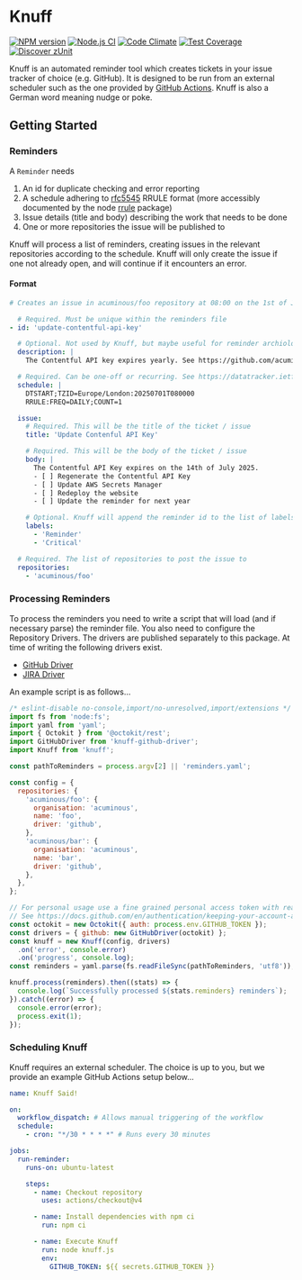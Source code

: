 # Knuff

[![NPM version](https://img.shields.io/npm/v/knuff.svg?style=flat-square)](https://www.npmjs.com/package/knuff)
[![Node.js CI](https://github.com/acuminous/knuff/workflows/Node.js%20CI/badge.svg)](https://github.com/acuminous/knuff/actions?query=workflow%3A%22Node.js+CI%22)
[![Code Climate](https://codeclimate.com/github/acuminous/knuff/badges/gpa.svg)](https://codeclimate.com/github/acuminous/knuff)
[![Test Coverage](https://codeclimate.com/github/acuminous/knuff/badges/coverage.svg)](https://codeclimate.com/github/acuminous/knuff/coverage)
[![Discover zUnit](https://img.shields.io/badge/Discover-zUnit-brightgreen)](https://www.npmjs.com/package/zunit)

Knuff is an automated reminder tool which creates tickets in your issue tracker of choice (e.g. GitHub). It is designed to be run from an external scheduler such as the one provided by [GitHub Actions](https://docs.github.com/en/actions/writing-workflows/choosing-when-your-workflow-runs/events-that-trigger-workflows#schedule). Knuff is also a German word meaning nudge or poke.

## Getting Started

### Reminders
A `Reminder` needs 

1. An id for duplicate checking and error reporting
2. A schedule adhering to [rfc5545](https://datatracker.ietf.org/doc/html/rfc5545) RRULE format (more accessibly documented by the node [rrule](https://www.npmjs.com/package/rrule) package)
3. Issue details (title and body) describing the work that needs to be done
4. One or more repositories the issue will be published to

Knuff will process a list of reminders, creating issues in the relevant repositories according to the schedule. Knuff will only create the issue if one not already open, and will continue if it encounters an error. 

#### Format
```yaml
# Creates an issue in acuminous/foo repository at 08:00 on the 1st of July 2025

  # Required. Must be unique within the reminders file
- id: 'update-contentful-api-key'

  # Optional. Not used by Knuff, but maybe useful for reminder archiology 
  description: |
    The Contentful API key expires yearly. See https://github.com/acuminous/foo/blog/master/README.md#api-key for more details

  # Required. Can be one-off or recurring. See https://datatracker.ietf.org/doc/html/rfc5545 and https://www.npmjs.com/package/rrule
  schedule: |
    DTSTART;TZID=Europe/London:20250701T080000
    RRULE:FREQ=DAILY;COUNT=1

  issue:
    # Required. This will be the title of the ticket / issue
    title: 'Update Contenful API Key'

    # Required. This will be the body of the ticket / issue
    body: |
      The Contentful API Key expires on the 14th of July 2025.
      - [ ] Regenerate the Contentful API Key
      - [ ] Update AWS Secrets Manager
      - [ ] Redeploy the website
      - [ ] Update the reminder for next year

    # Optional. Knuff will append the reminder id to the list of labels and use it prevent creating duplicates
    labels:
      - 'Reminder'
      - 'Critical'

  # Required. The list of repositories to post the issue to
  repositories: 
    - 'acuminous/foo'
```

### Processing Reminders
To process the reminders you need to write a script that will load (and if necessary parse) the reminder file. You also need to configure the Repository Drivers. The drivers are published separately to this package. At time of writing the following drivers exist.

- [GitHub Driver](https://www.npmjs.com/package/knuff-github-driver)
- [JIRA Driver](https://www.youtube.com/watch?v=LPCUAgzUt2k)

An example script is as follows...

```js
/* eslint-disable no-console,import/no-unresolved,import/extensions */
import fs from 'node:fs';
import yaml from 'yaml';
import { Octokit } from '@octokit/rest';
import GitHubDriver from 'knuff-github-driver';
import Knuff from 'knuff';

const pathToReminders = process.argv[2] || 'reminders.yaml';

const config = {
  repositories: {
    'acuminous/foo': {
      organisation: 'acuminous',
      name: 'foo',
      driver: 'github',
    },
    'acuminous/bar': {
      organisation: 'acuminous',
      name: 'bar',
      driver: 'github',
    },
  },
};

// For personal usage use a fine grained personal access token with read+write issue permissions
// See https://docs.github.com/en/authentication/keeping-your-account-and-data-secure/managing-your-personal-access-tokens
const octokit = new Octokit({ auth: process.env.GITHUB_TOKEN });
const drivers = { github: new GitHubDriver(octokit) };
const knuff = new Knuff(config, drivers)
  .on('error', console.error)
  .on('progress', console.log);
const reminders = yaml.parse(fs.readFileSync(pathToReminders, 'utf8'));

knuff.process(reminders).then((stats) => {
  console.log(`Successfully processed ${stats.reminders} reminders`);
}).catch((error) => {
  console.error(error);
  process.exit(1);
});
```

### Scheduling Knuff
Knuff requires an external scheduler. The choice is up to you, but we provide an example GitHub Actions setup below...

```yaml
name: Knuff Said!

on:
  workflow_dispatch: # Allows manual triggering of the workflow
  schedule:
    - cron: "*/30 * * * *" # Runs every 30 minutes

jobs:
  run-reminder:
    runs-on: ubuntu-latest

    steps:
      - name: Checkout repository
        uses: actions/checkout@v4

      - name: Install dependencies with npm ci
        run: npm ci

      - name: Execute Knuff
        run: node knuff.js
        env:
          GITHUB_TOKEN: ${{ secrets.GITHUB_TOKEN }}
```

